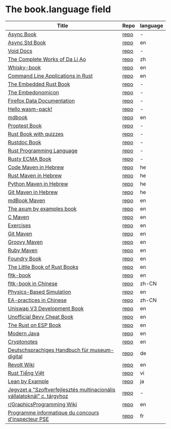 # The book.language field

| Title | Repo | language |
|-------|------|-------------|
| [Async Book](https://rust-lang.github.io/async-book/index.html) | [repo](https://github.com/rust-lang/async-book) | - | 
| [Async Std Book](https://book.async.rs/) | [repo](https://github.com/async-rs/async-std) | en | 
| [Void Docs](https://docs.voidlinux.org/) | [repo](https://github.com/void-linux/void-docs) | - | 
| [The Complete Works of Da Li Ao](https://whatot.github.io/leeao/index.html) | [repo](https://github.com/whatot/leeao) | zh | 
| [Whisky-book](https://docs.getwhisky.app/) | [repo](https://github.com/whisky-app/whisky-book) | en | 
| [Command Line Applications in Rust](https://rust-cli.github.io/book/index.html) | [repo](https://github.com/rust-cli/book) | en | 
| [The Embedded Rust Book](https://docs.rust-embedded.org/book/index.html) | [repo](https://github.com/rust-embedded/book) | - | 
| [The Embedonomicon](https://docs.rust-embedded.org/embedonomicon/index.html) | [repo](https://github.com/rust-embedded/embedonomicon) | - | 
| [Firefox Data Documentation]() | [repo](https://github.com/mozilla/data-docs) | - | 
| [Hello wasm-pack!](https://rustwasm.github.io/wasm-pack/book/) | [repo](https://github.com/rustwasm/wasm-pack) | - | 
| [mdbook](https://rust-lang.github.io/mdBook/) | [repo](https://github.com/rust-lang/mdbook) | en | 
| [Proptest Book](https://altsysrq.github.io/proptest-book/intro.html) | [repo](https://github.com/proptest-rs/proptest) | - | 
| [Rust Book with quizzes](https://rust-book.cs.brown.edu/) | [repo](https://github.com/cognitive-engineering-lab/rust-book) | - | 
| [Rustdoc Book](https://doc.rust-lang.org/stable/rustdoc/) | [repo](https://github.com/rust-lang/rust) | - | 
| [Rust Programming Language](https://doc.rust-lang.org/book/) | [repo](https://github.com/rust-lang/book) | - | 
| [Rusty ECMA Book](https://rusty-ecma.github.io/rusty-ecma-book/) | [repo](https://github.com/rusty-ecma/rusty-ecma-book) | - | 
| [Code Maven in Hebrew](https://he.code-maven.com/) | [repo](https://github.com/szabgab/he.code-maven.com) | he | 
| [Rust Maven in Hebrew](https://rust-he.code-maven.com/) | [repo](https://github.com/szabgab/rust-he.code-maven.com) | he | 
| [Python Maven in Hebrew](https://python-he.code-maven.com/) | [repo](https://github.com/szabgab/python-he.code-maven.com) | he | 
| [Git Maven in Hebrew](https://git-he.code-maven.com/) | [repo](https://github.com/szabgab/git-he.code-maven.com) | he | 
| [mdBook Maven](https://mdbook.code-maven.com/) | [repo](https://github.com/szabgab/mdbook.code-maven.com) | en | 
| [The axum by examples book](https://axum.code-maven.com/) | [repo](https://github.com/szabgab/axum) | en | 
| [C Maven](https://c.code-maven.com/) | [repo](https://github.com/szabgab/c.code-maven.com) | en | 
| [Exercises](https://exercises.code-maven.com/) | [repo](https://github.com/szabgab/exercises.code-maven.com) | en | 
| [Git Maven](https://git.code-maven.com/) | [repo](https://github.com/szabgab/git.code-maven.com) | en | 
| [Groovy Maven](https://groovy.code-maven.com/) | [repo](https://github.com/szabgab/groovy.code-maven.com) | en | 
| [Ruby Maven](https://ruby.code-maven.com/) | [repo](https://github.com/szabgab/ruby.code-maven.com) | en | 
| [Foundry Book](https://book.getfoundry.sh/) | [repo](https://github.com/foundry-rs/book) | en | 
| [The Little Book of Rust Books](https://lborb.github.io/book/) | [repo](https://github.com/lborb/book) | en | 
| [fltk-book](https://fltk-rs.github.io/fltk-book/) | [repo](https://github.com/fltk-rs/fltk-book) | en | 
| [fltk-book in Chinese](https://fltk.flatig.vip/) | [repo](https://github.com/flatigers/fltk-book-zh) | zh-CN | 
| [Physics-Based Simulation]() | [repo](https://github.com/phys-sim-book/mdbook-src) | en | 
| [EA-practices in Chinese]() | [repo](https://github.com/tonydeng/ea-practices) | zh-CN | 
| [Uniswap V3 Development Book](https://uniswapv3book.com/) | [repo](https://github.com/jeiwan/uniswapv3-book) | en | 
| [Unofficial Bevy Cheat Book](https://bevy-cheatbook.github.io/) | [repo](https://github.com/bevy-cheatbook/bevy-cheatbook) | en | 
| [The Rust on ESP Book](https://docs.esp-rs.org/book/) | [repo](https://github.com/esp-rs/book) | en | 
| [Modern Java](https://together-java.github.io/ModernJava/) | [repo](https://github.com/together-java/modernjava) | en | 
| [Cryptonotes](https://crypto.erhant.me/) | [repo](https://github.com/erhant/crypto-notes) | en | 
| [Deutschsprachiges Handbuch für museum-digital](https://de.handbook.museum-digital.info/) | [repo](https://github.com/museum-digital/handbook-de) | de | 
| [Revolt Wiki](https://developers.revolt.chat/) | [repo](https://github.com/revoltchat/wiki) | en | 
| [Rust Tiếng Việt](https://rust-tieng-viet.github.io/) | [repo](https://github.com/rust-tieng-viet/rust-tieng-viet.github.io) | vi | 
| [Lean by Example](https://lean-ja.github.io/lean-by-example/) | [repo](https://github.com/lean-ja/lean-by-example) | ja | 
| [Jegyzet a "Szoftverfejlesztés multinacionális vállalatoknál" c. tárgyhoz](https://szfmv2021-osz.github.io/handout/) | [repo](https://github.com/pintergreg/handout) | - | 
| [r/GraphicsProgramming Wiki](https://cody-duncan.github.io/r-graphicsprogramming-wiki/) | [repo](https://github.com/cody-duncan/r-graphicsprogramming-wiki) | en | 
| [Programme informatique du concours d'inspecteur PSE](https://mghrepo.github.io/pse-mdbook/) | [repo](https://github.com/mghrepo/pse-mdbook) | fr | 
